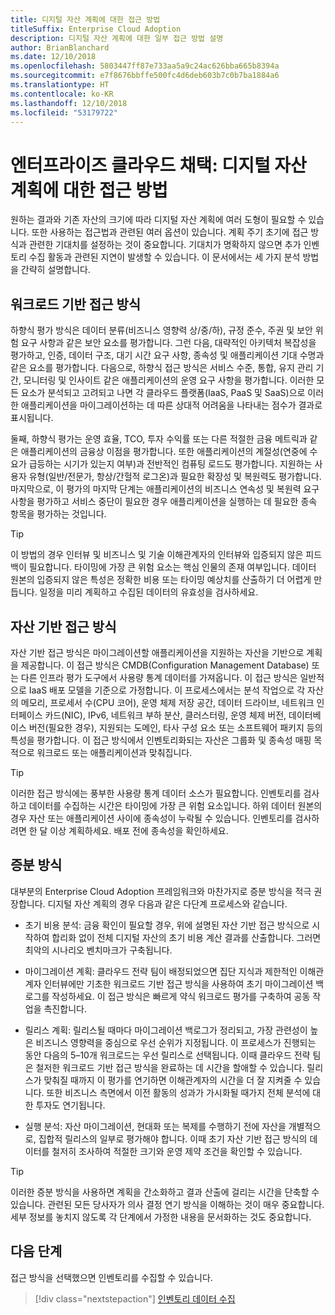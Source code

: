 ```yaml
---
title: 디지털 자산 계획에 대한 접근 방법
titleSuffix: Enterprise Cloud Adoption
description: 디지털 자산 계획에 대한 일부 접근 방법 설명
author: BrianBlanchard
ms.date: 12/10/2018
ms.openlocfilehash: 5803447ff87e733aa5a9c24ac626bba665b8394a
ms.sourcegitcommit: e7f8676bbffe500fc4d6deb603b7c0b7ba1884a6
ms.translationtype: HT
ms.contentlocale: ko-KR
ms.lasthandoff: 12/10/2018
ms.locfileid: "53179722"
---
```

# <a name="enterprise-cloud-adoption-approaches-to-digital-estate-planning"></a>엔터프라이즈 클라우드 채택: 디지털 자산 계획에 대한 접근 방법

원하는 결과와 기존 자산의 크기에 따라 디지털 자산 계획에 여러 도형이 필요할 수 있습니다. 또한 사용하는 접근법과 관련된 여러 옵션이 있습니다. 계획 주기 초기에 접근 방식과 관련한 기대치를 설정하는 것이 중요합니다. 기대치가 명확하지 않으면 추가 인벤토리 수집 활동과 관련된 지연이 발생할 수 있습니다. 이 문서에서는 세 가지 분석 방법을 간략히 설명합니다.

## <a name="workload-driven-approach"></a>워크로드 기반 접근 방식

하향식 평가 방식은 데이터 분류(비즈니스 영향력 상/중/하), 규정 준수, 주권 및 보안 위험 요구 사항과 같은 보안 요소를 평가합니다. 그런 다음, 대략적인 아키텍처 복잡성을 평가하고, 인증, 데이터 구조, 대기 시간 요구 사항, 종속성 및 애플리케이션 기대 수명과 같은 요소를 평가합니다. 다음으로, 하향식 접근 방식은 서비스 수준, 통합, 유지 관리 기간, 모니터링 및 인사이트 같은 애플리케이션의 운영 요구 사항을 평가합니다. 이러한 모든 요소가 분석되고 고려되고 나면 각 클라우드 플랫폼(IaaS, PaaS 및 SaaS)으로 이러한 애플리케이션을 마이그레이션하는 데 따른 상대적 어려움을 나타내는 점수가 결과로 표시됩니다.

둘째, 하향식 평가는 운영 효율, TCO, 투자 수익률 또는 다른 적절한 금융 메트릭과 같은 애플리케이션의 금융상 이점을 평가합니다. 또한 애플리케이션의 계절성(연중에 수요가 급등하는 시기가 있는지 여부)과 전반적인 컴퓨팅 로드도 평가합니다. 지원하는 사용자 유형(일반/전문가, 항상/간헐적 로그온)과 필요한 확장성 및 복원력도 평가합니다. 마지막으로, 이 평가의 마지막 단계는 애플리케이션의 비즈니스 연속성 및 복원력 요구 사항을 평가하고 서비스 중단이 필요한 경우 애플리케이션을 실행하는 데 필요한 종속 항목을 평가하는 것입니다.

> [!TIP]
> 이 방법의 경우 인터뷰 및 비즈니스 및 기술 이해관계자의 인터뷰와 입증되지 않은 피드백이 필요합니다. 타이밍에 가장 큰 위험 요소는 핵심 인물의 존재 여부입니다. 데이터 원본의 입증되지 않은 특성은 정확한 비용 또는 타이밍 예상치를 산출하기 더 어렵게 만듭니다. 일정을 미리 계획하고 수집된 데이터의 유효성을 검사하세요.

## <a name="asset-driven-approach"></a>자산 기반 접근 방식

자산 기반 접근 방식은 마이그레이션할 애플리케이션을 지원하는 자산을 기반으로 계획을 제공합니다. 이 접근 방식은 CMDB(Configuration Management Database) 또는 다른 인프라 평가 도구에서 사용량 통계 데이터를 가져옵니다. 이 접근 방식은 일반적으로 IaaS 배포 모델을 기준으로 가정합니다. 이 프로세스에서는 분석 작업으로 각 자산의 메모리, 프로세서 수(CPU 코어), 운영 체제 저장 공간, 데이터 드라이브, 네트워크 인터페이스 카드(NIC), IPv6, 네트워크 부하 분산, 클러스터링, 운영 체제 버전, 데이터베이스 버전(필요한 경우), 지원되는 도메인, 타사 구성 요소 또는 소프트웨어 패키지 등의 특성을 평가합니다. 이 접근 방식에서 인벤토리화되는 자산은 그룹화 및 종속성 매핑 목적으로 워크로드 또는 애플리케이션과 맞춰집니다.

> [!TIP]
> 이러한 접근 방식에는 풍부한 사용량 통계 데이터 소스가 필요합니다. 인벤토리를 검사하고 데이터를 수집하는 시간은 타이밍에 가장 큰 위험 요소입니다. 하위 데이터 원본의 경우 자산 또는 애플리케이션 사이에 종속성이 누락될 수 있습니다. 인벤토리를 검사하려면 한 달 이상 계획하세요. 배포 전에 종속성을 확인하세요.

## <a name="incremental-approach"></a>증분 방식

대부분의 Enterprise Cloud Adoption 프레임워크와 마찬가지로 증분 방식을 적극 권장합니다. 디지털 자산 계획의 경우 다음과 같은 다단계 프로세스와 같습니다.

- 초기 비용 분석: 금융 확인이 필요할 경우, 위에 설명된 자산 기반 접근 방식으로 시작하여 합리화 없이 전체 디지털 자산의 초기 비용 계산 결과를 산출합니다. 그러면 최악의 시나리오 벤치마크가 구축됩니다.

- 마이그레이션 계획: 클라우드 전략 팀이 배정되었으면 집단 지식과 제한적인 이해관계자 인터뷰에만 기초한 워크로드 기반 접근 방식을 사용하여 초기 마이그레이션 백로그를 작성하세요. 이 접근 방식은 빠르게 약식 워크로드 평가를 구축하여 공동 작업을 촉진합니다.

- 릴리스 계획: 릴리스될 때마다 마이그레이션 백로그가 정리되고, 가장 관련성이 높은 비즈니스 영향력을 중심으로 우선 순위가 지정됩니다. 이 프로세스가 진행되는 동안 다음의 5&ndash;10개 워크로드는 우선 릴리스로 선택됩니다. 이때 클라우드 전략 팀은 철저한 워크로드 기반 접근 방식을 완료하는 데 시간을 할애할 수 있습니다. 릴리스가 맞춰질 때까지 이 평가를 연기하면 이해관계자의 시간을 더 잘 지켜줄 수 있습니다. 또한 비즈니스 측면에서 이전 활동의 성과가 가시화될 때가지 전체 분석에 대한 투자도 연기됩니다.

- 실행 분석: 자산 마이그레이션, 현대화 또는 복제를 수행하기 전에 자산을 개별적으로, 집합적 릴리스의 일부로 평가해야 합니다. 이때 초기 자산 기반 접근 방식의 데이터를 철저히 조사하여 적절한 크기와 운영 제약 조건을 확인할 수 있습니다.

> [!TIP]
> 이러한 증분 방식을 사용하면 계획을 간소화하고 결과 산출에 걸리는 시간을 단축할 수 있습니다. 관련된 모든 당사자가 의사 결정 연기 방식을 이해하는 것이 매우 중요합니다. 세부 정보를 놓치지 않도록 각 단계에서 가정한 내용을 문서화하는 것도 중요합니다.

## <a name="next-steps"></a>다음 단계

접근 방식을 선택했으면 인벤토리를 수집할 수 있습니다.

> [!div class="nextstepaction"]
> [인벤토리 데이터 수집](inventory.md)